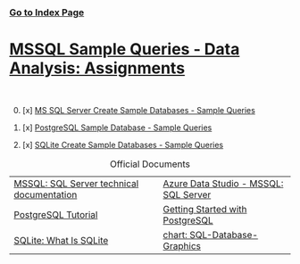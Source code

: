 ### [Go to Index Page](https://github.com/celik-muhammed/00-Index-of-GitHub-Public-Projects-Repository-Logs/blob/master/README.md)

# [MSSQL Sample Queries - Data Analysis: Assignments](./68-Assignments/)

<br>

00. [x] [MS SQL Server Create Sample Databases - Sample Queries](./62-MSSQL/)

01. [x] [PostgreSQL Sample Database - Sample Queries](./61-SQLite/)

02. [x] [SQLite Create Sample Databases - Sample Queries](./61-SQLite/)




<table align="center">
    <caption><div align='center'>Official Documents</div></caption>
<!-- <thead align='left'><tr><th>SQL Server Data Analysis Projects</th></tr></thead> -->
<tbody>
<tr>
  <td>
    <a href="https://docs.microsoft.com/tr-tr/sql/sql-server/?view=sql-server-ver15">MSSQL: SQL Server technical documentation</a>
  </td>
  <td>
    <a href="https://docs.microsoft.com/en-us/sql/azure-data-studio/?view=sql-server-ver16">Azure Data Studio - MSSQL: SQL Server</a>
  </td>
</tr>
<tr>
  <td>
    <a href="https://www.postgresqltutorial.com/">PostgreSQL Tutorial</a>
  </td>
  <td>
    <a href="https://www.postgresqltutorial.com/postgresql-getting-started/">Getting Started with PostgreSQL</a>
  </td>
</tr>
<tr>
  <td>
    <a href="https://www.sqlitetutorial.net/what-is-sqlite">SQLite: What Is SQLite</a>
  </td>
  <td>
    <a href="./60-SQL-Database-Graphics">chart: SQL-Database-Graphics</a>
  </td>
</tr>
</tbody>
</table>
